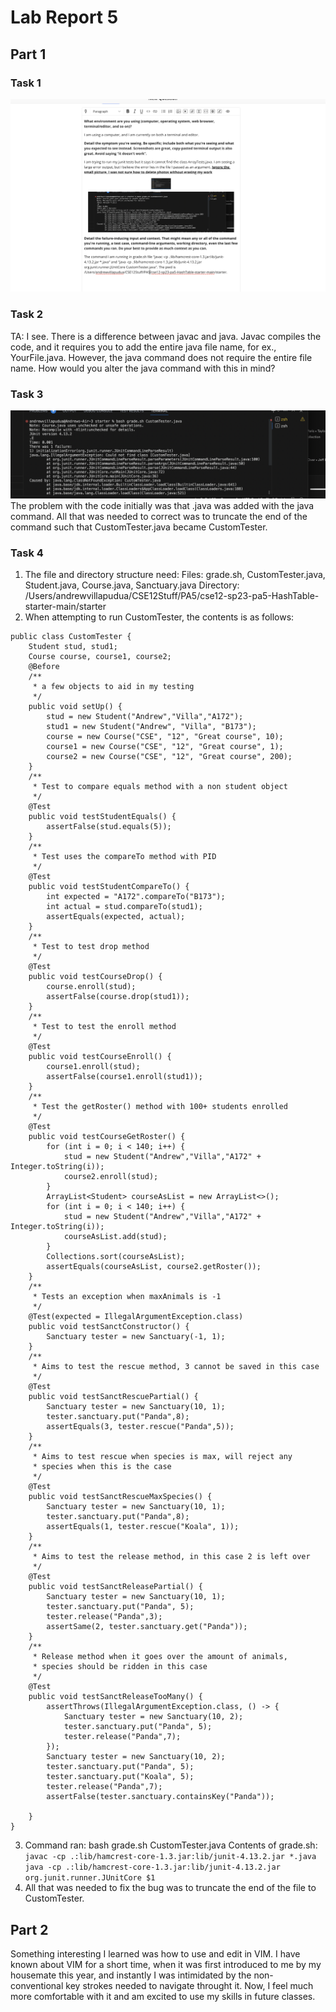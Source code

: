 # Lab Report 5
## Part 1
### Task 1
![discu](discussionpost.png)
### Task 2
TA: I see. There is a difference between javac and java. Javac compiles the code, and it requires you to add the entire java file name,
for ex., YourFile.java. However, the java command does not require the entire file name. How would you alter the java command with
this in mind?
### Task 3
![error](error.png)
The problem with the code initially was that .java was added with the java command. All that was needed to correct was to truncate the 
end of the command such that CustomTester.java became CustomTester.
### Task 4
1) The file and directory structure need: 
Files: grade.sh, CustomTester.java, Student.java, Course.java, Sanctuary.java
Directory: /Users/andrewvillapudua/CSE12Stuff/PA5/cse12-sp23-pa5-HashTable-starter-main/starter
2) When attempting to run CustomTester, the contents is as follows: 
```
public class CustomTester {
    Student stud, stud1;
    Course course, course1, course2;
    @Before 
    /**
     * a few objects to aid in my testing
     */
    public void setUp() {
        stud = new Student("Andrew","Villa","A172");
        stud1 = new Student("Andrew", "Villa", "B173");
        course = new Course("CSE", "12", "Great course", 10);
        course1 = new Course("CSE", "12", "Great course", 1);
        course2 = new Course("CSE", "12", "Great course", 200);
    }
    /**
     * Test to compare equals method with a non student object
     */
    @Test
    public void testStudentEquals() {
        assertFalse(stud.equals(5));
    }
    /**
     * Test uses the compareTo method with PID
     */
    @Test
    public void testStudentCompareTo() {
        int expected = "A172".compareTo("B173");
        int actual = stud.compareTo(stud1);
        assertEquals(expected, actual);
    }
    /**
     * Test to test drop method
     */
    @Test
    public void testCourseDrop() {
        course.enroll(stud);
        assertFalse(course.drop(stud1));
    }
    /**
     * Test to test the enroll method
     */
    @Test
    public void testCourseEnroll() {
        course1.enroll(stud);
        assertFalse(course1.enroll(stud1));
    }
    /**
     * Test the getRoster() method with 100+ students enrolled
     */
    @Test
    public void testCourseGetRoster() {
        for (int i = 0; i < 140; i++) {
            stud = new Student("Andrew","Villa","A172" + Integer.toString(i));
            course2.enroll(stud);
        }
        ArrayList<Student> courseAsList = new ArrayList<>();
        for (int i = 0; i < 140; i++) {
            stud = new Student("Andrew","Villa","A172" + Integer.toString(i));
            courseAsList.add(stud);
        }
        Collections.sort(courseAsList);
        assertEquals(courseAsList, course2.getRoster());
    }
    /**
     * Tests an exception when maxAnimals is -1
     */
    @Test(expected = IllegalArgumentException.class)
    public void testSanctConstructor() {
        Sanctuary tester = new Sanctuary(-1, 1);
    }
    /**
     * Aims to test the rescue method, 3 cannot be saved in this case
     */
    @Test
    public void testSanctRescuePartial() {
        Sanctuary tester = new Sanctuary(10, 1);
        tester.sanctuary.put("Panda",8);
        assertEquals(3, tester.rescue("Panda",5));
    }
    /**
     * Aims to test rescue when species is max, will reject any 
     * species when this is the case
     */
    @Test
    public void testSanctRescueMaxSpecies() {
        Sanctuary tester = new Sanctuary(10, 1);
        tester.sanctuary.put("Panda",8);
        assertEquals(1, tester.rescue("Koala", 1));
    }
    /**
     * Aims to test the release method, in this case 2 is left over
     */
    @Test
    public void testSanctReleasePartial() {
        Sanctuary tester = new Sanctuary(10, 1);
        tester.sanctuary.put("Panda", 5);
        tester.release("Panda",3);
        assertSame(2, tester.sanctuary.get("Panda"));
    }
    /**
     * Release method when it goes over the amount of animals,
     * species should be ridden in this case
     */
    @Test
    public void testSanctReleaseTooMany() {
        assertThrows(IllegalArgumentException.class, () -> {
            Sanctuary tester = new Sanctuary(10, 2);
            tester.sanctuary.put("Panda", 5);
            tester.release("Panda",7);
        });
        Sanctuary tester = new Sanctuary(10, 2);
        tester.sanctuary.put("Panda", 5);
        tester.sanctuary.put("Koala", 5);
        tester.release("Panda",7);
        assertFalse(tester.sanctuary.containsKey("Panda"));

    }
}
```
3) Command ran: bash grade.sh CustomTester.java
Contents of grade.sh:
`javac -cp .:lib/hamcrest-core-1.3.jar:lib/junit-4.13.2.jar *.java
java -cp .:lib/hamcrest-core-1.3.jar:lib/junit-4.13.2.jar org.junit.runner.JUnitCore $1
`
4) All that was needed to fix the bug was to truncate the end of the file to CustomTester.
## Part 2
Something interesting I learned was how to use and edit in VIM. I have known about VIM for a short time, when it was first
introduced to me by my housemate this year, and instantly I was intimidated by the non-conventional key strokes needed to navigate throught it. Now, I feel much more comfortable with it and am excited to use my skills in future classes.
